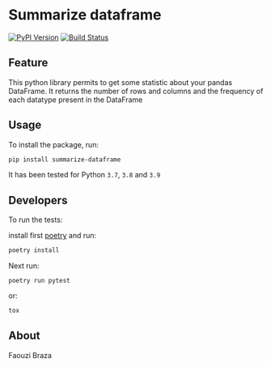 # Summarize dataframe

[![PyPI Version][pypi-image]][pypi-url]
[![Build Status][build-image]][build-url]

<!-- Badges -->

[pypi-image]: https://img.shields.io/pypi/v/summarize_dataframe
[pypi-url]: https://pypi.org/project/summarize-dataframe/
[build-image]: https://github.com/fbraza/summarize_dataframe/actions/workflows/ci.yml/badge.svg
[build-url]: https://github.com/fbraza/summarize_dataframe/blob/master/.github/workflows/ci.yml

## Feature

This python library permits to get some statistic about your pandas DataFrame. It returns the number of rows and columns
and the frequency of each datatype present in the DataFrame

## Usage

To install the package, run:

```bash
pip install summarize-dataframe
```

It has been tested for Python `3.7`, `3.8` and `3.9`

## Developers

To run the tests:

install first [poetry]() and run:

```bash
poetry install
```

Next run:

```
poetry run pytest
```

or:

```bash
tox
```

## About

Faouzi Braza
